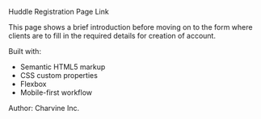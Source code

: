 Huddle Registration Page Link

This page shows a brief introduction before moving on to the form where clients are 
to fill in the required details for creation of account.


Built with:
- Semantic HTML5 markup
- CSS custom properties
- Flexbox
- Mobile-first workflow


Author:
Charvine Inc.